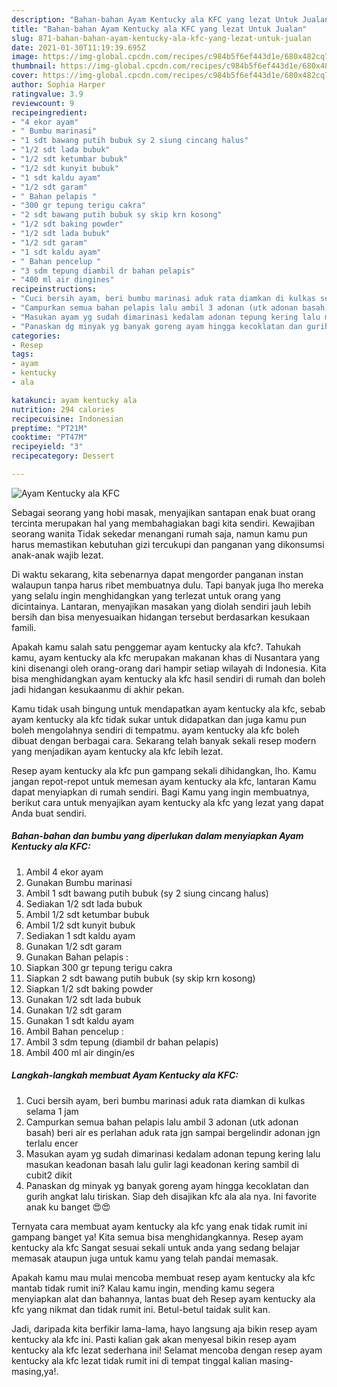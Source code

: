 ```yaml
---
description: "Bahan-bahan Ayam Kentucky ala KFC yang lezat Untuk Jualan"
title: "Bahan-bahan Ayam Kentucky ala KFC yang lezat Untuk Jualan"
slug: 871-bahan-bahan-ayam-kentucky-ala-kfc-yang-lezat-untuk-jualan
date: 2021-01-30T11:19:39.695Z
image: https://img-global.cpcdn.com/recipes/c984b5f6ef443d1e/680x482cq70/ayam-kentucky-ala-kfc-foto-resep-utama.jpg
thumbnail: https://img-global.cpcdn.com/recipes/c984b5f6ef443d1e/680x482cq70/ayam-kentucky-ala-kfc-foto-resep-utama.jpg
cover: https://img-global.cpcdn.com/recipes/c984b5f6ef443d1e/680x482cq70/ayam-kentucky-ala-kfc-foto-resep-utama.jpg
author: Sophia Harper
ratingvalue: 3.9
reviewcount: 9
recipeingredient:
- "4 ekor ayam"
- " Bumbu marinasi"
- "1 sdt bawang putih bubuk sy 2 siung cincang halus"
- "1/2 sdt lada bubuk"
- "1/2 sdt ketumbar bubuk"
- "1/2 sdt kunyit bubuk"
- "1 sdt kaldu ayam"
- "1/2 sdt garam"
- " Bahan pelapis "
- "300 gr tepung terigu cakra"
- "2 sdt bawang putih bubuk sy skip krn kosong"
- "1/2 sdt baking powder"
- "1/2 sdt lada bubuk"
- "1/2 sdt garam"
- "1 sdt kaldu ayam"
- " Bahan pencelup "
- "3 sdm tepung diambil dr bahan pelapis"
- "400 ml air dingines"
recipeinstructions:
- "Cuci bersih ayam, beri bumbu marinasi aduk rata diamkan di kulkas selama 1 jam"
- "Campurkan semua bahan pelapis lalu ambil 3 adonan (utk adonan basah) beri air es perlahan aduk rata jgn sampai bergelindir adonan jgn terlalu encer"
- "Masukan ayam yg sudah dimarinasi kedalam adonan tepung kering lalu masukan keadonan basah lalu gulir lagi keadonan kering sambil di cubit2 dikit"
- "Panaskan dg minyak yg banyak goreng ayam hingga kecoklatan dan gurih angkat lalu tiriskan. Siap deh disajikan kfc ala ala nya. Ini favorite anak ku banget 😍😍"
categories:
- Resep
tags:
- ayam
- kentucky
- ala

katakunci: ayam kentucky ala 
nutrition: 294 calories
recipecuisine: Indonesian
preptime: "PT21M"
cooktime: "PT47M"
recipeyield: "3"
recipecategory: Dessert

---
```



![Ayam Kentucky ala KFC](https://img-global.cpcdn.com/recipes/c984b5f6ef443d1e/680x482cq70/ayam-kentucky-ala-kfc-foto-resep-utama.jpg)

Sebagai seorang yang hobi masak, menyajikan santapan enak buat orang tercinta merupakan hal yang membahagiakan bagi kita sendiri. Kewajiban seorang  wanita Tidak sekedar menangani rumah saja, namun kamu pun harus memastikan kebutuhan gizi tercukupi dan panganan yang dikonsumsi anak-anak wajib lezat.

Di waktu  sekarang, kita sebenarnya dapat mengorder panganan instan walaupun tanpa harus ribet membuatnya dulu. Tapi banyak juga lho mereka yang selalu ingin menghidangkan yang terlezat untuk orang yang dicintainya. Lantaran, menyajikan masakan yang diolah sendiri jauh lebih bersih dan bisa menyesuaikan hidangan tersebut berdasarkan kesukaan famili. 



Apakah kamu salah satu penggemar ayam kentucky ala kfc?. Tahukah kamu, ayam kentucky ala kfc merupakan makanan khas di Nusantara yang kini disenangi oleh orang-orang dari hampir setiap wilayah di Indonesia. Kita bisa menghidangkan ayam kentucky ala kfc hasil sendiri di rumah dan boleh jadi hidangan kesukaanmu di akhir pekan.

Kamu tidak usah bingung untuk mendapatkan ayam kentucky ala kfc, sebab ayam kentucky ala kfc tidak sukar untuk didapatkan dan juga kamu pun boleh mengolahnya sendiri di tempatmu. ayam kentucky ala kfc boleh dibuat dengan berbagai cara. Sekarang telah banyak sekali resep modern yang menjadikan ayam kentucky ala kfc lebih lezat.

Resep ayam kentucky ala kfc pun gampang sekali dihidangkan, lho. Kamu jangan repot-repot untuk memesan ayam kentucky ala kfc, lantaran Kamu dapat menyiapkan di rumah sendiri. Bagi Kamu yang ingin membuatnya, berikut cara untuk menyajikan ayam kentucky ala kfc yang lezat yang dapat Anda buat sendiri.

<!--inarticleads1-->

##### Bahan-bahan dan bumbu yang diperlukan dalam menyiapkan Ayam Kentucky ala KFC:

1. Ambil 4 ekor ayam
1. Gunakan  Bumbu marinasi
1. Ambil 1 sdt bawang putih bubuk (sy 2 siung cincang halus)
1. Sediakan 1/2 sdt lada bubuk
1. Ambil 1/2 sdt ketumbar bubuk
1. Ambil 1/2 sdt kunyit bubuk
1. Sediakan 1 sdt kaldu ayam
1. Gunakan 1/2 sdt garam
1. Gunakan  Bahan pelapis :
1. Siapkan 300 gr tepung terigu cakra
1. Siapkan 2 sdt bawang putih bubuk (sy skip krn kosong)
1. Siapkan 1/2 sdt baking powder
1. Gunakan 1/2 sdt lada bubuk
1. Gunakan 1/2 sdt garam
1. Gunakan 1 sdt kaldu ayam
1. Ambil  Bahan pencelup :
1. Ambil 3 sdm tepung (diambil dr bahan pelapis)
1. Ambil 400 ml air dingin/es




<!--inarticleads2-->

##### Langkah-langkah membuat Ayam Kentucky ala KFC:

1. Cuci bersih ayam, beri bumbu marinasi aduk rata diamkan di kulkas selama 1 jam
1. Campurkan semua bahan pelapis lalu ambil 3 adonan (utk adonan basah) beri air es perlahan aduk rata jgn sampai bergelindir adonan jgn terlalu encer
1. Masukan ayam yg sudah dimarinasi kedalam adonan tepung kering lalu masukan keadonan basah lalu gulir lagi keadonan kering sambil di cubit2 dikit
1. Panaskan dg minyak yg banyak goreng ayam hingga kecoklatan dan gurih angkat lalu tiriskan. Siap deh disajikan kfc ala ala nya. Ini favorite anak ku banget 😍😍




Ternyata cara membuat ayam kentucky ala kfc yang enak tidak rumit ini gampang banget ya! Kita semua bisa menghidangkannya. Resep ayam kentucky ala kfc Sangat sesuai sekali untuk anda yang sedang belajar memasak ataupun juga untuk kamu yang telah pandai memasak.

Apakah kamu mau mulai mencoba membuat resep ayam kentucky ala kfc mantab tidak rumit ini? Kalau kamu ingin, mending kamu segera menyiapkan alat dan bahannya, lantas buat deh Resep ayam kentucky ala kfc yang nikmat dan tidak rumit ini. Betul-betul taidak sulit kan. 

Jadi, daripada kita berfikir lama-lama, hayo langsung aja bikin resep ayam kentucky ala kfc ini. Pasti kalian gak akan menyesal bikin resep ayam kentucky ala kfc lezat sederhana ini! Selamat mencoba dengan resep ayam kentucky ala kfc lezat tidak rumit ini di tempat tinggal kalian masing-masing,ya!.

